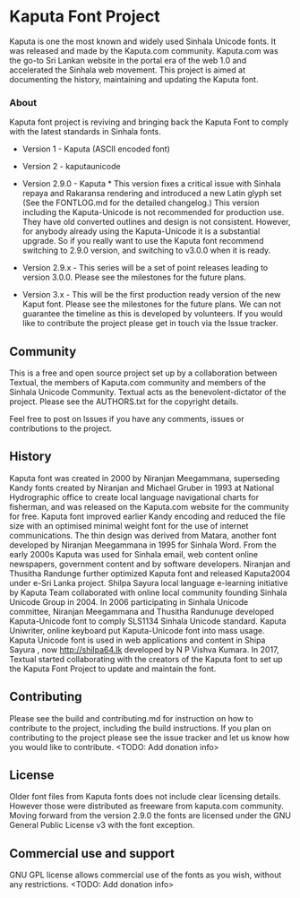 # Kaputa Font Project

Kaputa is one the most known and widely used Sinhala Unicode fonts. It was released and made by the Kaputa.com community. Kaputa.com was the go-to Sri Lankan website in the portal era of the web 1.0 and accelerated the Sinhala web movement. This project is aimed at documenting the history, maintaining and updating the Kaputa font.



### About
Kaputa font project is reviving and bringing back the Kaputa Font to comply with the latest standards in Sinhala fonts.


* Version 1         - Kaputa (ASCII encoded font)
* Version 2         - kaputaunicode

* Version 2.9.0        - Kaputa
      * This version fixes a critical issue with Sinhala repaya and Rakaransa rendering and  introduced a new Latin glyph set (See the FONTLOG.md for the detailed changelog.) This version including the Kaputa-Unicode is not recommended for production use. They have old converted outlines and design is not consistent. However, for anybody already using the  Kaputa-Unicode it is a substantial upgrade. So if you really want to use the Kaputa font recommend switching to 2.9.0 version, and switching to v3.0.0 when it is ready.
* Version 2.9.x        - This series will be a set of point releases leading to version 3.0.0. Please see the milestones for the future plans.
* Version 3.x          - This will be the first production ready version of the new Kaput font. Please see the milestones for the future plans. We can not guarantee the timeline as this is developed by volunteers. If you would like to contribute the project please get in touch via the Issue tracker.



## Community
This is a free and open source project set up by a collaboration between Textual, the members of Kaputa.com community and members of the Sinhala Unicode Community. Textual acts as the benevolent-dictator of the project. Please see the AUTHORS.txt for the copyright details.

Feel free to post on Issues if you have any comments, issues or contributions to the project.

## History
Kaputa font was created in 2000 by Niranjan Meegammana, superseding Kandy fonts created by Niranjan and Michael Gruber in 1993 at National Hydrographic office to create local language navigational charts for fisherman, and was released on the Kaputa.com website for the community for free. Kaputa font improved earlier Kandy encoding and reduced the file size with an optimised minimal weight font for the use of internet communications. The thin design was derived from Matara, another font developed by Niranjan Meegammana in 1995 for Sinhala Word. From the early  2000s Kaputa was used for Sinhala email, web content online newspapers, government content and by software developers. Niranjan and Thusitha Randunge further optimized Kaputa font and released Kaputa2004 under e-Sri Lanka project. Shilpa Sayura local language e-learning initiative by Kaputa Team collaborated with online local community founding Sinhala Unicode Group in 2004. In 2006 participating in Sinhala Unicode committee, Niranjan Meegammana and Thusitha Randunuge developed Kaputa-Unicode font to comply SLS1134 Sinhala Unicode standard. Kaputa Uniwriter, online keyboard put Kaputa-Unicode font into mass usage.  Kaputa Unicode font is used in web applications and content  in Shipa Sayura , now http://shilpa64.lk developed by N P Vishva Kumara. In 2017, Textual started collaborating with the creators of the Kaputa font to set up the Kaputa Font Project to update and maintain the font.

## Contributing
Please see the build and contributing.md for instruction on how to contribute to the project, including the build instructions. If you plan on contributing to the project please see the issue tracker and let us know how you would like to contribute.
<TODO: Add donation info>

## License
Older font files from Kaputa fonts does not include clear licensing details. However those were distributed as freeware from kaputa.com community. Moving forward from the version 2.9.0 the fonts are licensed under the GNU General Public License v3 with the font exception.

## Commercial use and support
GNU GPL license allows commercial use of the fonts as you wish, without any restrictions.
<TODO: Add donation info>
